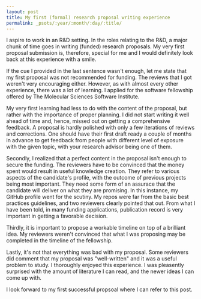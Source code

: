 ```yaml
---
layout: post
title: My first (formal) research proposal writing experience
permalink: _psots/:year/:month/:day/:title/
---
```


I aspire to work in an R&D setting. In the roles relating to the R&D, a major chunk of time goes in writing (funded) research proposals. My very first proposal submission is, therefore, special for me and I would definitely look back at this experience with a smile. 

If the cue I provided in the last sentence wasn't enough, let me state that my first proposal was not recommended for funding. The reviews that I got weren't very encouraging either. However, as with almost every other experience, there was a lot of learning. I applied for the software fellowship offered by The Molecular Sciences Software Institute.

My very first learning had less to do with the content of the proposal, but rather with the importance of proper planning. I did not start writing it well ahead of time and, hence, missed out on getting a comprehensive feedback. A proposal is hardly polished with only a few iterations of reviews and corrections. One should have their first draft ready a couple of months in advance to get feedback from people with different level of exposure with the given topic, with your research advisor being one of them.

Secondly, I realized that a perfect content in the proposal isn't enough to secure the funding. The reviewers have to be convinced that the money spent would result in useful knowledge creation. They refer to various aspects of the candidate's profile, with the outcome of previous projects being most important. They need some form of an assurace that the candidate will deliver on what they are promising. In this instance, my GitHub profile went for the scutiny. My repos were far from the basic best practices guidelines, and two reviewers clearly pointed that out. From what I have been told, in many funding applications, publication record is very important in getting a favorable decision.

Thirdly, it is important to propose a workable timeline on top of a brilliant idea. My reviewers weren't convinced that what I was proposing may be completed in the timeline of the fellowship.

Lastly, it's not that everything was bad with my proposal. Some reviewers did comment that my proposal was "well-written" and it was a useful problem to study. I thoroughly enjoyed this experience. I was pleasently surprised with the amount of literature I can read, and the newer ideas I can come up with. 

I look forward to my first successful propsoal where I can refer to this post.
